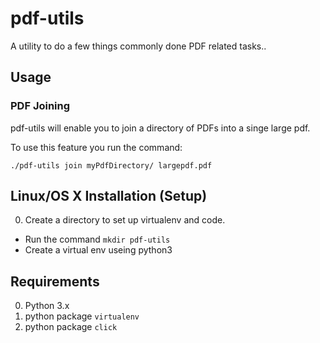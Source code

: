 # pdf-utils
A utility to do a few things commonly done PDF related tasks..

## Usage

### PDF Joining

pdf-utils will enable you to join a directory of PDFs into a singe large pdf.

To use this feature you run the command:

 `./pdf-utils join myPdfDirectory/ largepdf.pdf`

## Linux/OS X Installation (Setup)

0. Create a directory to set up virtualenv and code.
  * Run the command `mkdir pdf-utils`
  * Create a virtual env useing python3



## Requirements
0. Python 3.x
1. python package `virtualenv`
2. python package `click`
